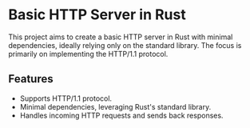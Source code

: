 
# Basic HTTP Server in Rust

This project aims to create a basic HTTP server in Rust with minimal
dependencies, ideally relying only on the standard library. The focus is
primarily on implementing the HTTP/1.1 protocol.

## Features

- Supports HTTP/1.1 protocol.
- Minimal dependencies, leveraging Rust's standard library.
- Handles incoming HTTP requests and sends back responses.


